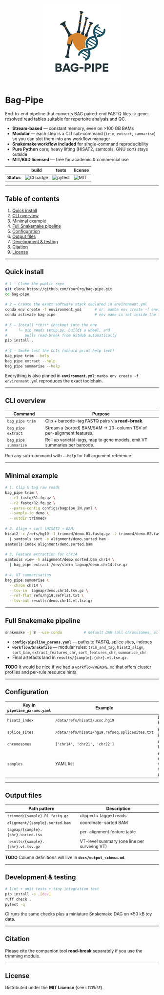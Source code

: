 <p align="center">
  <img src="docs/logo_bag-pipe.png" height="256" alt="bag-pipe logo"/>
</p>

# Bag-Pipe <!-- omit in toc -->

End-to-end pipeline that converts BAG paired-end FASTQ files → gene-resolved
read tables suitable for repertoire analysis and QC.

* **Stream-based** — constant memory, even on >100 GB BAMs  
* **Modular** — each step is a CLI sub-command (`trim`, `extract`, `summarise`)
  so you can slot them into any workflow manager  
* **Snakemake workflow included** for single-command reproducibility  
* **Pure Python** core; heavy lifting (HISAT2, samtools, GNU sort) stays outside  
* **MIT/BSD licensed** — free for academic & commercial use

| | build | tests | license |
|---|---|---|---|
| **Status** | ![CI badge](https://img.shields.io/badge/CI-passing-brightgreen?logo=github) | ![pytest](https://img.shields.io/badge/tests-100%25-brightgreen) | ![MIT](https://img.shields.io/badge/license-MIT-blue) |

---

## Table of contents <!-- omit in toc -->
1. [Quick install](#quick-install)
2. [CLI overview](#cli-overview)
3. [Minimal example](#minimal-example)
4. [Full Snakemake pipeline](#full-snakemake-pipeline)
5. [Configuration](#configuration)
6. [Output files](#output-files)
7. [Development & testing](#development--testing)
8. [Citation](#citation)
9. [License](#license)

---

## Quick install

```bash
# 1 – Clone the public repo
git clone https://github.com/YourOrg/bag-pipe.git
cd bag-pipe

# 2 – Create the exact software stack declared in environment.yml
conda env create -f environment.yml      # or: mamba env create -f environment.yml
conda activate bag-pipe                  # env name is set inside the file

# 3 – Install *this* checkout into the env
#     └─ pip reads setup.py, builds a wheel, and
#        pulls read-break from GitHub automatically
pip install .

# 4 – Smoke-test the CLIs (should print help text)
bag_pipe trim --help
bag_pipe extract --help
bag_pipe summarise --help

````

Everything is also pinned in **`environment.yml`**;
`mamba env create -f environment.yml` reproduces the exact toolchain.

---

## CLI overview

| Command              | Purpose                                                                   |
| -------------------- | ------------------------------------------------------------------------- |
| `bag_pipe trim`      | Clip + barcode-tag FASTQ pairs via **read-break**.                        |
| `bag_pipe extract`   | Stream a (sorted) BAM/SAM → 13-column TSV of per-alignment features.      |
| `bag_pipe summarise` | Roll up varietal-tags, map to gene models, emit VT summaries per barcode. |

Run any sub-command with `--help` for full argument reference.

---

## Minimal example

```bash
# 1. Clip & tag raw reads
bag_pipe trim \
  --r1 fastq/R1.fq.gz \
  --r2 fastq/R2.fq.gz \
  --parse-config configs/bagpipe_2N.yaml \
  --sample-id demo \
  --outdir trimmed/

# 2. Align + sort (HISAT2 → BAM)
hisat2 -x /refs/hg19 -1 trimmed/demo.R1.fastq.gz -2 trimmed/demo.R2.fastq.gz \
  | samtools sort -o alignment/demo.sorted.bam -
samtools index alignment/demo.sorted.bam

# 3. Feature extraction for chr14
samtools view -h alignment/demo.sorted.bam chr14 \
  | bag_pipe extract /dev/stdin tagmap/demo.chr14.tsv.gz

# 4. VT summarisation
bag_pipe summarise \
  --chrom chr14 \
  --tsv-in  tagmap/demo.chr14.tsv.gz \
  --ref-flat refs/hg19.refFlat.txt \
  --tsv-out results/demo.chr14.vt.tsv.gz
```

---

## Full Snakemake pipeline

```bash
snakemake -j 8 --use-conda          # default DAG (all chromosomes, all samples)
```

* **`config/pipeline_params.yaml`** — paths to FASTQ, splice sites, indexes
* **`workflow/Snakefile`** — modular rules: `trim_and_tag`, `hisat2_align`,
  `sort_bam`, `extract_features_chr`, `sort_features_chr`, `summarise_chr`
* Final artefacts land in `results/{sample}.{chr}.vt.tsv.gz`.

**TODO** It would be nice if we had a `workflow/README.md` that offers cluster profiles and per-rule resource hints.

---

## Configuration

| Key in `pipeline_params.yaml` | Example                                         | Meaning                                                      |
| ----------------------------- | ----------------------------------------------- | ------------------------------------------------------------ |
| `hisat2_index`                | `/data/refs/hisat2/ucsc.hg19`                   | basename of HISAT2 index                                     |
| `splice_sites`                | `/data/refs/hisat2/hg19.refseq.splicesites.txt` | known junctions                                              |
| `chromosomes`                 | `['chr14', 'chr21', 'chr22']`                   | chromosomes to process                                       |
| `samples`                     | YAML list                                       | each item needs `id`, `fastq_r1`, `fastq_r2`, `parse_config` |

---

## Output files

| Path pattern                       | Description                                  |
| ---------------------------------- | -------------------------------------------- |
| `trimmed/{sample}.R1.fastq.gz`     | clipped + tagged reads                       |
| `alignment/{sample}.sorted.bam`    | coordinate-sorted BAM                        |
| `tagmap/{sample}.{chr}.sorted.tsv` | per-alignment feature table                  |
| `results/{sample}.{chr}.vt.tsv.gz` | VT-level summary (one line per surviving VT) |

**TODO** Column definitions will live in **`docs/output_schema.md`**.

---

## Development & testing

```bash
# lint + unit tests + tiny integration test
pip install -e .[dev]
ruff check .
pytest -q
```

CI runs the same checks plus a miniature Snakemake DAG on ≤50 kB toy data.

---

## Citation

> 

Please cite the companion tool **read-break** separately if you use the trimming module.

---

## License

Distributed under the **MIT License** (see `LICENSE`).
